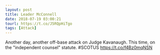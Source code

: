 ```yaml
---
layout: post
title: Leader McConnell
date: 2018-07-19 03:00:21
tourl: https://t.co/J5RQpHiTgo
tags: [Attack]
---
```

Another day, another off-base attack on Judge Kavanaugh. This time, on the "independent counsel" statute. #SCOTUS https://t.co/f4Bz0mqNSN